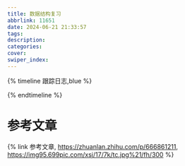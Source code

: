 ```yaml
---
title: 数据结构复习
abbrlink: 11651
date: 2024-06-21 21:33:57
tags:
description:
categories:
cover:
swiper_index:
---
```


{% timeline 跟踪日志,blue %}

<!-- timeline 2024/**/** -->

<!-- endtimeline -->

<!-- timeline 2024/**/** -->

<!-- endtimeline -->


<!-- timeline 2024/**/** -->

<!-- endtimeline -->

{% endtimeline %}


# 参考文章
{% link 参考文章, https://zhuanlan.zhihu.com/p/666861211, https://img95.699pic.com/xsj/17/7k/tc.jpg%21/fh/300 %} 